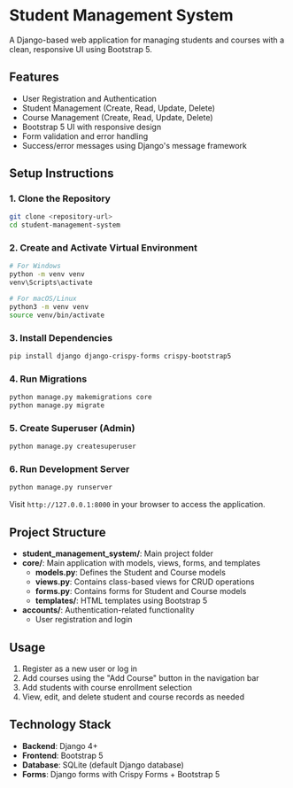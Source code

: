 # Student Management System

A Django-based web application for managing students and courses with a clean, responsive UI using Bootstrap 5.

## Features

- User Registration and Authentication
- Student Management (Create, Read, Update, Delete)
- Course Management (Create, Read, Update, Delete)
- Bootstrap 5 UI with responsive design
- Form validation and error handling
- Success/error messages using Django's message framework

## Setup Instructions

### 1. Clone the Repository

```bash
git clone <repository-url>
cd student-management-system
```

### 2. Create and Activate Virtual Environment

```bash
# For Windows
python -m venv venv
venv\Scripts\activate

# For macOS/Linux
python3 -m venv venv
source venv/bin/activate
```

### 3. Install Dependencies

```bash
pip install django django-crispy-forms crispy-bootstrap5
```

### 4. Run Migrations

```bash
python manage.py makemigrations core
python manage.py migrate
```

### 5. Create Superuser (Admin)

```bash
python manage.py createsuperuser
```

### 6. Run Development Server

```bash
python manage.py runserver
```

Visit `http://127.0.0.1:8000` in your browser to access the application.

## Project Structure

- **student_management_system/**: Main project folder
- **core/**: Main application with models, views, forms, and templates
  - **models.py**: Defines the Student and Course models
  - **views.py**: Contains class-based views for CRUD operations
  - **forms.py**: Contains forms for Student and Course models
  - **templates/**: HTML templates using Bootstrap 5
- **accounts/**: Authentication-related functionality
  - User registration and login

## Usage

1. Register as a new user or log in
2. Add courses using the "Add Course" button in the navigation bar
3. Add students with course enrollment selection
4. View, edit, and delete student and course records as needed

## Technology Stack

- **Backend**: Django 4+
- **Frontend**: Bootstrap 5
- **Database**: SQLite (default Django database)
- **Forms**: Django forms with Crispy Forms + Bootstrap 5